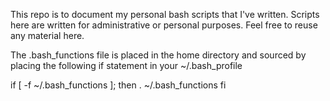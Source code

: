This repo is to document my personal bash scripts that I've written. 
Scripts here are written for administrative or personal purposes. 
Feel free to reuse any material here.

The .bash_functions file is placed in the home directory and sourced by placing the following if statement in your ~/.bash_profile


if [ -f ~/.bash_functions ]; then
    . ~/.bash_functions
fi


